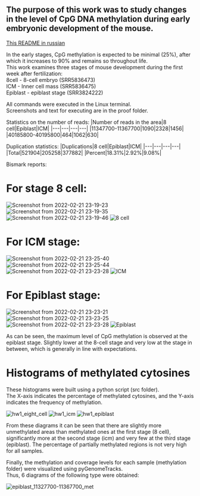 ## The purpose of this work was to study changes in the level of CpG DNA methylation during early embryonic development of the mouse.

[This README in russian](README.ru.md)

In the early stages, CpG methylation is expected to be minimal (25%), after which it increases to 90% and remains so throughout life.  
This work examines three stages of mouse development during the first week after fertilization:  
8cell - 8-cell embryo (SRR5836473)  
ICM - Inner cell mass (SRR5836475)  
Epiblast - epiblast stage (SRR3824222)

All commands were executed in the Linux terminal.  
Screenshots and text for executing are in the proof folder.

Statistics on the number of reads:
|Number of reads in the area|8 cell|Epiblast|ICM|
|---|---|---|---|
|11347700-11367700|1090|2328|1456|
|40185800-40195800|464|1062|630|

Duplication statistics:
|Duplications|8 cell|Epiblast|ICM|
|---|---|---|---|
|Total|521904|205258|377882|
|Percent|18.31%|2.92%|9.08%|

Bismark reports:

# For stage 8 cell:
![Screenshot from 2022-02-21 23-19-23](https://user-images.githubusercontent.com/60808642/155021722-6951c6c3-5e32-4967-9657-dfedfcc57a30.png)
![Screenshot from 2022-02-21 23-19-35](https://user-images.githubusercontent.com/60808642/155021789-77457d7c-aa6a-4645-8de5-8dee04d1b039.png)
![Screenshot from 2022-02-21 23-19-46](https://user-images.githubusercontent.com/60808642/155022644-3ae240da-5446-48ee-a86e-d1e87ed416e8.png)
![8 cell](https://user-images.githubusercontent.com/60808642/154995957-dc9efa1d-071c-4730-b5c7-944dfc09734d.png)

# For ICM stage:
![Screenshot from 2022-02-21 23-25-40](https://user-images.githubusercontent.com/60808642/155022349-1d4dc970-862b-42d6-ae3d-9bf1ad4eb421.png)
![Screenshot from 2022-02-21 23-25-44](https://user-images.githubusercontent.com/60808642/155022395-92853f91-ae9d-4c02-9215-f27e2c8121a7.png)
![Screenshot from 2022-02-21 23-23-28](https://user-images.githubusercontent.com/60808642/155022558-b09e6244-bddb-41c1-8672-bd488f7f9bf6.png)
![ICM](https://user-images.githubusercontent.com/60808642/154996003-66df01e7-bf5b-44d6-8954-4b69a1369f98.png)

# For Epiblast stage:
![Screenshot from 2022-02-21 23-23-21](https://user-images.githubusercontent.com/60808642/155022052-902b45c4-9fb2-42ac-9e80-533176be13ae.png)
![Screenshot from 2022-02-21 23-23-25](https://user-images.githubusercontent.com/60808642/155022061-513f568a-6754-4123-bacb-6dfa764424ba.png)
![Screenshot from 2022-02-21 23-23-28](https://user-images.githubusercontent.com/60808642/155022071-cc8e424b-6c6d-4bda-997b-7ddbe56238a0.png)
![Epiblast](https://user-images.githubusercontent.com/60808642/154995981-bb2dd211-e909-40a8-a5da-a3fbc257a0e0.png)

As can be seen, the maximum level of CpG methylation is observed at the epiblast stage. Slightly lower at the 8-cell stage and very low at the stage in between, which is generally in line with expectations.

# Histograms of methylated cytosines

These histograms were built using a python script (src folder).  
The X-axis indicates the percentage of methylated cytosines, and the Y-axis indicates the frequency of methylation.

![hw1_eight_cell](https://user-images.githubusercontent.com/60808642/195834753-ddbf1012-3528-40c0-aea5-52bbf1cb9cb8.png)
![hw1_icm](https://user-images.githubusercontent.com/60808642/195834777-7944f5a7-b90c-468f-8c9a-c97b76ef05ae.png)
![hw1_epiblast](https://user-images.githubusercontent.com/60808642/195834791-d17f723d-4748-4ac0-bbaf-9d75b209d301.png)

From these diagrams it can be seen that there are slightly more unmethylated areas than methylated ones at the first stage (8 cell), significantly more at the second stage (icm) and very few at the third stage (epiblast). The percentage of partially methylated regions is not very high for all samples.

Finally, the methylation and coverage levels for each sample (methylation folder) were visualized using pyGenomeTracks.  
Thus, 6 diagrams of the following type were obtained:

![epiblast_11327700-11367700_met](https://user-images.githubusercontent.com/60808642/195835635-53ba3c3b-2ac1-4395-826b-90482be2f3ab.png)

